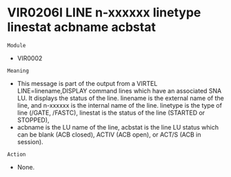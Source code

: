 # VIR0206I LINE n-xxxxxx linetype linestat acbname acbstat

`Module`
- VIR0002

`Meaning`
- This message is part of the output from a VIRTEL LINE=linename,DISPLAY command lines which have an associated SNA LU. It displays the status of the line. linename is the external name of the line, and n-xxxxxx is the internal  name of the line. linetype is the type of line (/GATE, /FASTC), linestat is the status of the line (STARTED or STOPPED),
- acbname is the LU name of the line, acbstat is the line LU status which can be blank (ACB closed), ACTIV (ACB open), or ACT/S (ACB in session).

`Action`
- None.
